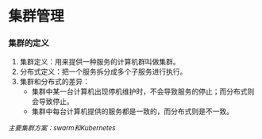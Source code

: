 # 集群管理

### 集群的定义
1. 集群定义：用来提供一种服务的计算机群叫做集群。
2. 分布式定义：把一个服务拆分成多个子服务进行执行。
3. 集群和分布式的差异：
    - 集群中某一台计算机出现停机维护时，不会导致服务的停止；而分布式则会导致停止。
    - 集群中每台计算机提供的服务都是一致的，而分布式则是不一致。

*<font size=2>主要集群方案：swarm和Kubernetes</font>*